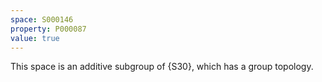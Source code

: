 ```yaml
---
space: S000146
property: P000087
value: true
---
```


This space is an additive subgroup of {S30}, which has a group topology.
